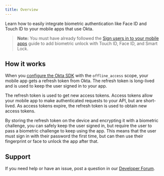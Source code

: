 ```yaml
---
title: Overview
---
```

Learn how to easily integrate biometric authentication like Face ID and Touch ID to your mobile apps that use Okta.

> **Note:** You must have already followed the [Sign users in to your mobile apps](/docs/guides/sign-into-mobile-app/android/before-you-begin/) guide to add biometric unlock with Touch ID, Face ID, and Smart Lock.

## How it works
When you [configure the Okta SDK](/docs/guides/sign-into-mobile-app/configure-packages/) with the `offline_access` scope, your mobile app gets a refresh token from Okta. The refresh token is long-lived and is used to keep the user signed in to your app.

The refresh token is used to get new access tokens. Access tokens allow your mobile app to make authenticated requests to your API, but are short-lived. As access tokens expire, the refresh token is used to obtain new access tokens.

By storing the refresh token on the device and encrypting it with a biometric challenge, you can safely keep the user signed in, but require the user to pass a biometric challenge to keep using the app. This means that the user must sign in with their password the first time, but can then use their fingerprint or face to unlock the app after that.

## Support

If you need help or have an issue, post a question in our [Developer Forum](https://devforum.okta.com).

<NextSectionLink/>